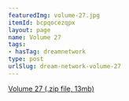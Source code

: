 ```yaml
---
featuredImg: volume-27.jpg
itemId: bcpqocezqpx
layout: page
name: Volume 27
tags:
- hasTag: dreamnetwork
type: post
urlSlug: dream-network-volume-27
---
```

<a href="../files/Volume_27.zip" download>Volume 27 (.zip file, 13mb)</a>